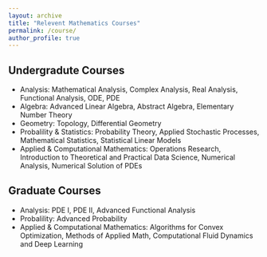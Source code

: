 ```yaml
---
layout: archive
title: "Relevent Mathematics Courses"
permalink: /course/
author_profile: true
---
```


## Undergradute Courses
- Analysis: Mathematical Analysis, Complex Analysis, Real Analysis, Functional Analysis, ODE, PDE
- Algebra: Advanced Linear Algebra, Abstract Algebra, Elementary Number Theory
- Geometry: Topology, Differential Geometry
- Probalility & Statistics: Probability Theory, Applied Stochastic Processes, Mathematical Statistics, Statistical Linear Models 
- Applied & Computational Mathematics: Operations Research, Introduction to Theoretical and Practical Data Science, Numerical Analysis, Numerical Solution of PDEs 

## Graduate Courses
- Analysis: PDE I, PDE II, Advanced Functional Analysis
- Probalility: Advanced Probability
- Applied & Computational Mathematics: Algorithms for Convex Optimization, Methods of Applied Math, Computational Fluid Dynamics and Deep Learning
